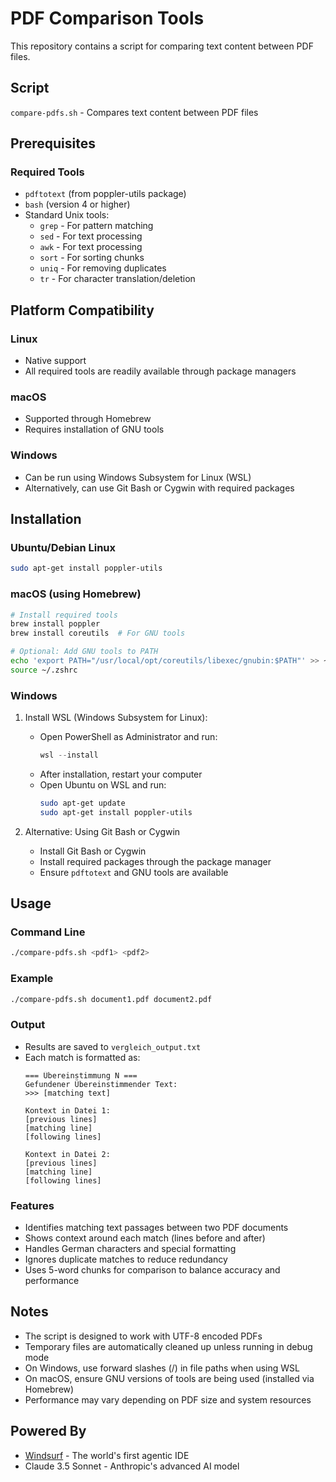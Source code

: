 # PDF Comparison Tools

This repository contains a script for comparing text content between PDF files.

## Script

`compare-pdfs.sh` - Compares text content between PDF files

## Prerequisites

### Required Tools
- `pdftotext` (from poppler-utils package)
- `bash` (version 4 or higher)
- Standard Unix tools:
  - `grep` - For pattern matching
  - `sed` - For text processing
  - `awk` - For text processing
  - `sort` - For sorting chunks
  - `uniq` - For removing duplicates
  - `tr` - For character translation/deletion

## Platform Compatibility

### Linux
- Native support
- All required tools are readily available through package managers

### macOS
- Supported through Homebrew
- Requires installation of GNU tools

### Windows
- Can be run using Windows Subsystem for Linux (WSL)
- Alternatively, can use Git Bash or Cygwin with required packages

## Installation

### Ubuntu/Debian Linux
```bash
sudo apt-get install poppler-utils
```

### macOS (using Homebrew)
```bash
# Install required tools
brew install poppler
brew install coreutils  # For GNU tools

# Optional: Add GNU tools to PATH
echo 'export PATH="/usr/local/opt/coreutils/libexec/gnubin:$PATH"' >> ~/.zshrc
source ~/.zshrc
```

### Windows
1. Install WSL (Windows Subsystem for Linux):
   - Open PowerShell as Administrator and run:
     ```powershell
     wsl --install
     ```
   - After installation, restart your computer
   - Open Ubuntu on WSL and run:
     ```bash
     sudo apt-get update
     sudo apt-get install poppler-utils
     ```

2. Alternative: Using Git Bash or Cygwin
   - Install Git Bash or Cygwin
   - Install required packages through the package manager
   - Ensure `pdftotext` and GNU tools are available

## Usage

### Command Line
```bash
./compare-pdfs.sh <pdf1> <pdf2>
```

### Example
```bash
./compare-pdfs.sh document1.pdf document2.pdf
```

### Output
- Results are saved to `vergleich_output.txt`
- Each match is formatted as:
  ```
  === Übereinstimmung N ===
  Gefundener Übereinstimmender Text:
  >>> [matching text]

  Kontext in Datei 1:
  [previous lines]
  [matching line]
  [following lines]

  Kontext in Datei 2:
  [previous lines]
  [matching line]
  [following lines]
  ```

### Features
- Identifies matching text passages between two PDF documents
- Shows context around each match (lines before and after)
- Handles German characters and special formatting
- Ignores duplicate matches to reduce redundancy
- Uses 5-word chunks for comparison to balance accuracy and performance

## Notes

- The script is designed to work with UTF-8 encoded PDFs
- Temporary files are automatically cleaned up unless running in debug mode
- On Windows, use forward slashes (/) in file paths when using WSL
- On macOS, ensure GNU versions of tools are being used (installed via Homebrew)
- Performance may vary depending on PDF size and system resources

## Powered By

- [Windsurf](https://www.codeium.com/windsurf) - The world's first agentic IDE
- Claude 3.5 Sonnet - Anthropic's advanced AI model
